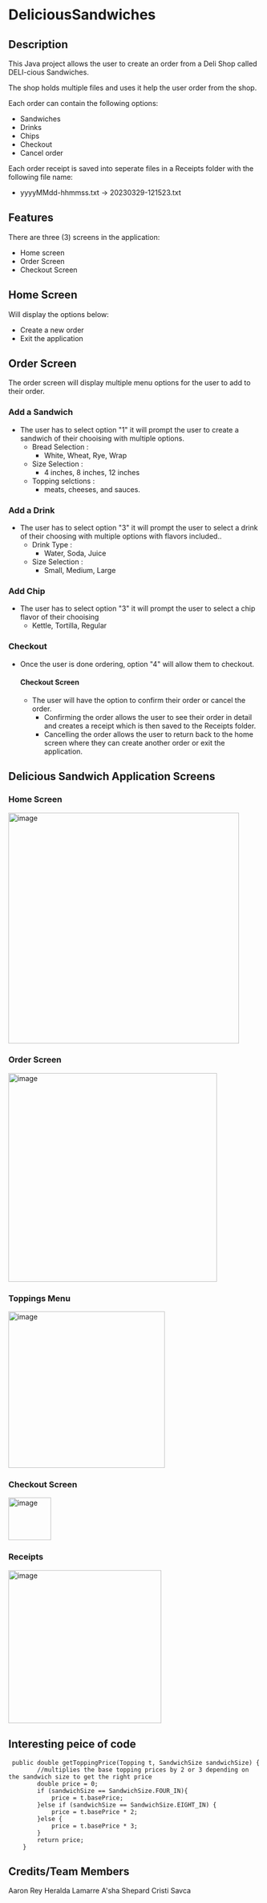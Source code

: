 # DeliciousSandwiches

## Description

This Java project allows the user to create an order from a Deli Shop called DELI-cious Sandwiches.

The shop holds multiple files and uses it help the user order from the shop.

Each order can contain the following options:

- Sandwiches
- Drinks
- Chips
- Checkout
- Cancel order

Each order receipt is saved into seperate files in a Receipts folder with the following file name:
- yyyyMMdd-hhmmss.txt -> 20230329-121523.txt 

## Features

There are three (3) screens in the application:

- Home screen
- Order Screen
- Checkout Screen

## Home Screen

Will display the options below:
- Create a new order
- Exit the application

## Order Screen

The order screen will display multiple menu options for the user to add to their order.

### Add a Sandwich
- The user has to select option "1" it will prompt the user to create a sandwich of their chooising with multiple options.
  - Bread Selection : 
    - White, Wheat, Rye, Wrap 
  - Size Selection :
    - 4 inches, 8 inches, 12 inches
  - Topping selctions :
    -  meats, cheeses, and sauces. 

### Add a Drink 
- The user has to select option "3" it will prompt the user to select a drink of their choosing with multiple options with flavors included..
  - Drink Type :
    - Water, Soda, Juice
  - Size Selection :
    - Small, Medium, Large

### Add Chip
- The user has to select option "3" it will prompt the user to select a chip flavor of their chooising
  - Kettle, Tortilla, Regular

### Checkout
- Once the user is done ordering, option "4" will allow them to checkout. 
  #### Checkout Screen
  - The user will have the option to confirm their order or cancel the order.
    - Confirming the order allows the user to see their order in detail and creates a receipt which is then saved to the Receipts folder.
    - Cancelling the order allows the user to return back to the home screen where they can create another order or exit the application.

## Delicious Sandwich Application Screens
### Home Screen
<img width="460" alt="image" src="https://github.com/Arey0904/DeliciousSandwiches/assets/58373811/045bc8ce-18e5-40e9-bc47-f69115344789">

### Order Screen
<img width="416" alt="image" src="https://github.com/Arey0904/DeliciousSandwiches/assets/58373811/4b72a4d8-d561-4372-9f88-4afaa00e2229">

### Toppings Menu
<img width="312" alt="image" src="https://github.com/Arey0904/DeliciousSandwiches/assets/58373811/65a57991-aad2-48ed-a9b7-46c23e0ff6f1">

### Checkout Screen
<img width="85" alt="image" src="https://github.com/Arey0904/DeliciousSandwiches/assets/58373811/72555a85-cf0a-4d39-9d11-12aca8a997c6">

### Receipts
<img width="305" alt="image" src="https://github.com/Arey0904/DeliciousSandwiches/assets/58373811/f263b1ce-a6d5-428f-98b8-24747a7a43f1">

## Interesting peice of code
```
 public double getToppingPrice(Topping t, SandwichSize sandwichSize) {
        //multiplies the base topping prices by 2 or 3 depending on the sandwich size to get the right price
        double price = 0;
        if (sandwichSize == SandwichSize.FOUR_IN){
            price = t.basePrice;
        }else if (sandwichSize == SandwichSize.EIGHT_IN) {
            price = t.basePrice * 2;
        }else {
            price = t.basePrice * 3;
        }
        return price;
    }
```









## Credits/Team Members
Aaron Rey
Heralda Lamarre
A'sha Shepard
Cristi Savca
